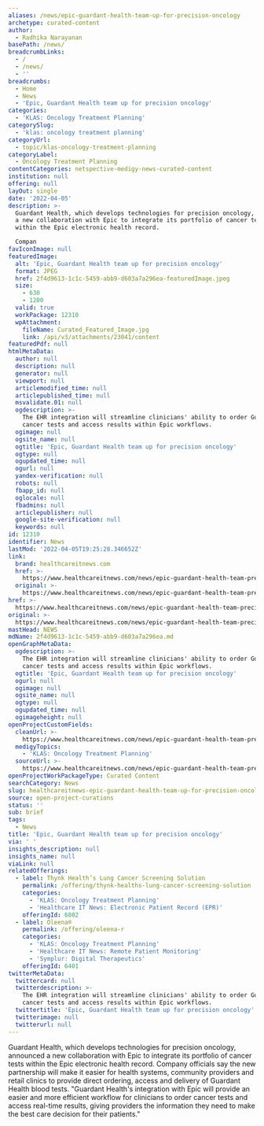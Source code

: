 ```yaml
---
aliases: /news/epic-guardant-health-team-up-for-precision-oncology
archetype: curated-content
author:
  - Radhika Narayanan
basePath: /news/
breadcrumbLinks:
  - /
  - /news/
  - ''
breadcrumbs:
  - Home
  - News
  - 'Epic, Guardant Health team up for precision oncology'
categories:
  - 'KLAS: Oncology Treatment Planning'
categorySlug:
  - 'klas: oncology treatment planning'
categoryUrl:
  - topic/klas-oncology-treatment-planning
categoryLabel:
  - Oncology Treatment Planning
contentCategories: netspective-medigy-news-curated-content
institution: null
offering: null
layOut: single
date: '2022-04-05'
description: >-
  Guardant Health, which develops technologies for precision oncology, announced
  a new collaboration with Epic to integrate its portfolio of cancer tests
  within the Epic electronic health record.

  Compan
favIconImage: null
featuredImage:
  alt: 'Epic, Guardant Health team up for precision oncology'
  format: JPEG
  href: 2f4d9613-1c1c-5459-abb9-d603a7a296ea-featuredImage.jpeg
  size:
    - 630
    - 1200
  valid: true
  workPackage: 12310
  wpAttachment:
    fileName: Curated_Featured_Image.jpg
    link: /api/v3/attachments/23041/content
featuredPdf: null
htmlMetaData:
  author: null
  description: null
  generator: null
  viewport: null
  articlemodified_time: null
  articlepublished_time: null
  msvalidate.01: null
  ogdescription: >-
    The EHR integration will streamline clinicians' ability to order Guardant
    cancer tests and access results within Epic workflows.
  ogimage: null
  ogsite_name: null
  ogtitle: 'Epic, Guardant Health team up for precision oncology'
  ogtype: null
  ogupdated_time: null
  ogurl: null
  yandex-verification: null
  robots: null
  fbapp_id: null
  oglocale: null
  fbadmins: null
  articlepublisher: null
  google-site-verification: null
  keywords: null
id: 12310
identifier: News
lastMod: '2022-04-05T19:25:28.346652Z'
link:
  brand: healthcareitnews.com
  href: >-
    https://www.healthcareitnews.com/news/epic-guardant-health-team-precision-oncology
  original: >-
    https://www.healthcareitnews.com/news/epic-guardant-health-team-precision-oncology
href: >-
  https://www.healthcareitnews.com/news/epic-guardant-health-team-precision-oncology
original: >-
  https://www.healthcareitnews.com/news/epic-guardant-health-team-precision-oncology
mastHead: NEWS
mdName: 2f4d9613-1c1c-5459-abb9-d603a7a296ea.md
openGraphMetaData:
  ogdescription: >-
    The EHR integration will streamline clinicians' ability to order Guardant
    cancer tests and access results within Epic workflows.
  ogtitle: 'Epic, Guardant Health team up for precision oncology'
  ogurl: null
  ogimage: null
  ogsite_name: null
  ogtype: null
  ogupdated_time: null
  ogimageheight: null
openProjectCustomFields:
  cleanUrl: >-
    https://www.healthcareitnews.com/news/epic-guardant-health-team-precision-oncology
  medigyTopics:
    - 'KLAS: Oncology Treatment Planning'
  sourceUrl: >-
    https://www.healthcareitnews.com/news/epic-guardant-health-team-precision-oncology
openProjectWorkPackageType: Curated Content
searchCategory: News
slug: healthcareitnews-epic-guardant-health-team-up-for-precision-oncology
source: open-project-curations
status: ''
sub: brief
tags:
  - News
title: 'Epic, Guardant Health team up for precision oncology'
via: ' '
insights_description: null
insights_name: null
viaLink: null
relatedOfferings:
  - label: Thynk Health’s Lung Cancer Screening Solution
    permalink: /offering/thynk-healths-lung-cancer-screening-solution
    categories:
      - 'KLAS: Oncology Treatment Planning'
      - 'Healthcare IT News: Electronic Patient Record (EPR)'
    offeringId: 6802
  - label: Oleena®
    permalink: /offering/oleena-r
    categories:
      - 'KLAS: Oncology Treatment Planning'
      - 'Healthcare IT News: Remote Patient Monitoring'
      - 'Symplur: Digital Therapeutics'
    offeringId: 6401
twitterMetaData:
  twittercard: null
  twitterdescription: >-
    The EHR integration will streamline clinicians' ability to order Guardant
    cancer tests and access results within Epic workflows.
  twittertitle: 'Epic, Guardant Health team up for precision oncology'
  twitterimage: null
  twitterurl: null
---
```

<p>Guardant Health, which develops technologies for precision oncology, announced a new collaboration with Epic to integrate its portfolio of cancer tests within the Epic electronic health record.
Company officials say the new partnership will make it easier for health systems, community providers and retail clinics to provide direct ordering, access and delivery of Guardant Health blood tests.
"Guardant Health's integration with Epic will provide an easier and more efficient workflow for clinicians to order cancer tests and access real-time results, giving providers the information they need to make the best care decision for their patients."</p>